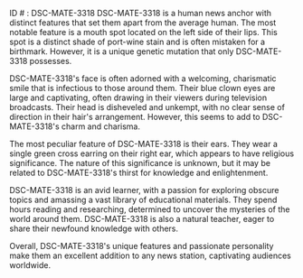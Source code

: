 ID # : DSC-MATE-3318
DSC-MATE-3318 is a human news anchor with distinct features that set them apart from the average human. The most notable feature is a mouth spot located on the left side of their lips. This spot is a distinct shade of port-wine stain and is often mistaken for a birthmark. However, it is a unique genetic mutation that only DSC-MATE-3318 possesses. 

DSC-MATE-3318's face is often adorned with a welcoming, charismatic smile that is infectious to those around them. Their blue clown eyes are large and captivating, often drawing in their viewers during television broadcasts. Their head is disheveled and unkempt, with no clear sense of direction in their hair's arrangement. However, this seems to add to DSC-MATE-3318's charm and charisma.

The most peculiar feature of DSC-MATE-3318 is their ears. They wear a single green cross earring on their right ear, which appears to have religious significance. The nature of this significance is unknown, but it may be related to DSC-MATE-3318's thirst for knowledge and enlightenment.

DSC-MATE-3318 is an avid learner, with a passion for exploring obscure topics and amassing a vast library of educational materials. They spend hours reading and researching, determined to uncover the mysteries of the world around them. DSC-MATE-3318 is also a natural teacher, eager to share their newfound knowledge with others.

Overall, DSC-MATE-3318's unique features and passionate personality make them an excellent addition to any news station, captivating audiences worldwide.